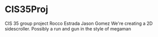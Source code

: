 # CIS35Proj
CIS 35 group project
Rocco Estrada
Jason Gomez
We're creating a 2D sidescroller. Possibly a run and gun in the style of megaman
